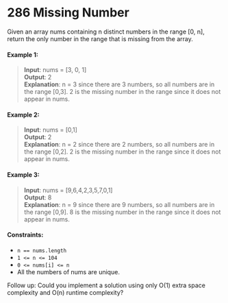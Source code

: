 # 286 Missing Number
Given an array nums containing n distinct numbers in the range [0, n], return the only number in the range that is missing from the array.

#### Example 1:
> **Input**: nums = [3, 0, 1]  
> **Output**: 2  
> **Explanation**: n = 3 since there are 3 numbers, so all numbers are in the range [0,3]. 2 is the missing number in the range since it does not appear in nums.


#### Example 2:
> **Input**: nums = [0,1]  
> **Output**: 2  
> **Explanation**: n = 2 since there are 2 numbers, so all numbers are in the range [0,2]. 2 is the missing number in the range since it does not appear in nums.


#### Example 3:
> **Input**: nums = [9,6,4,2,3,5,7,0,1]  
> **Output**: 8  
> **Explanation**: n = 9 since there are 9 numbers, so all numbers are in the range [0,9]. 8 is the missing number in the range since it does not appear in nums.


#### Constraints:

- `n == nums.length`
- `1 <= n <= 104`  
- `0 <= nums[i] <= n`
- All the numbers of nums are unique.

Follow up: Could you implement a solution using only O(1) extra space complexity and O(n) runtime complexity?